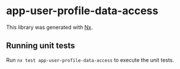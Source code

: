 # app-user-profile-data-access

This library was generated with [Nx](https://nx.dev).

## Running unit tests

Run `nx test app-user-profile-data-access` to execute the unit tests.
